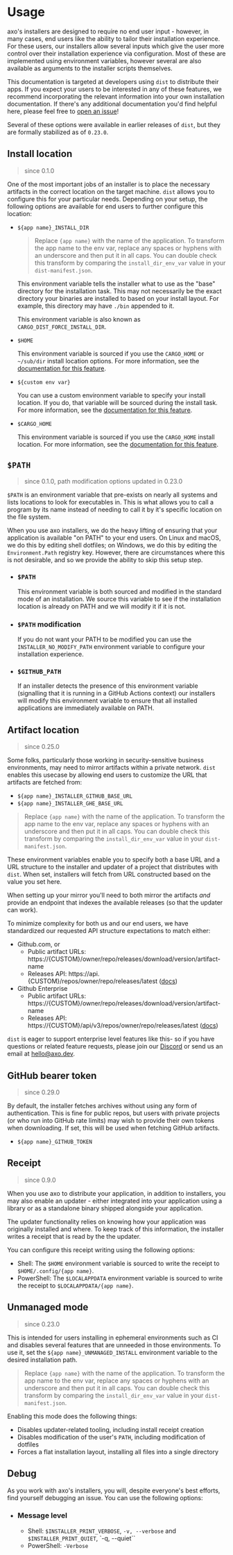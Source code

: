 # Usage

axo's installers are designed to require no end user input - however, in many
cases, end users like the ability to tailor their installation experience. For
these users, our installers allow several inputs which give the user more
control over their installation experience via configuration. Most of these are
implemented using environment variables, however several are also available as
arguments to the installer scripts themselves.

This documentation is targeted at developers using `dist` to distribute their apps. If you expect your users to be interested in any of these features, we recommend incorporating the relevant information into your own installation documentation. If there's any additional documentation you'd find helpful here, please feel free to [open an issue][open-issue]!

Several of these options were available in earlier releases of `dist`, but they
are formally stabilized as of `0.23.0`.

## Install location

> since 0.1.0

One of the most important jobs of an installer is to place the necessary
artifacts in the correct location on the target machine. `dist` allows you to
configure this for your particular needs. Depending on your setup, the following
options are available for end users to further configure this location:

- `${app name}_INSTALL_DIR`

    > Replace `{app name}` with the name of the application. To transform the
    > app name to the env var, replace any spaces or hyphens with an underscore
    > and then put it in all caps. You can double check this transform by
    > comparing the `install_dir_env_var` value in your `dist-manifest.json`.

    This environment variable tells the installer what to use as the "base"
    directory for the installation task. This may not necessarily be the exact
    directory your binaries are installed to based on your install layout. For
    example, this directory may have `./bin` appended to it.

    This environment variable is also known as `CARGO_DIST_FORCE_INSTALL_DIR`.

- `$HOME`

    This environment variable is sourced if you use the `CARGO_HOME` or
    `~/sub/dir` install location options. For more information, see the [documentation for this feature][install-path].

- `${custom env var}`

    You can use a custom environment variable to specify your install
    location. If you do, that variable will be sourced during the install task. For more information, see the [documentation for this feature][install-path].

- `$CARGO_HOME`

    This environment variable is sourced if you use the `CARGO_HOME` install
    location. For more information, see the [documentation for this feature][install-path].

## `$PATH`

> since 0.1.0, path modification options updated in 0.23.0

`$PATH` is an environment variable that pre-exists on nearly all systems and
lists locations to look for executables in. This is what allows you to call a
program by its name instead of needing to call it by it's specific location on
the file system.

When you use axo installers, we do the heavy lifting of ensuring that your
application is available "on PATH" to your end users. On Linux and macOS, we do this by editing shell dotfiles; on Windows, we do this by editing the `Environment.Path` registry key. However, there are
circumstances where this is not desirable, and so we provide the ability to
skip this setup step.

- ### `$PATH`

    This environment variable is both sourced and modified in the standard mode
    of an installation. We source this variable to see if the installation
    location is already on PATH and we will modify it if it is not.

- ### `$PATH` modification

    If you do not want your PATH to be modified you can use the `INSTALLER_NO_MODIFY_PATH` environment variable to configure your installation experience.

- ### `$GITHUB_PATH`

    If an installer detects the presence of this environment variable
    (signalling that it is running in a GitHub Actions context) our installers
    will modify this environment variable to ensure that all installed
    applications are immediately available on PATH.

## Artifact location

> since 0.25.0

Some folks, particularly those working in security-sensitive business environments,
may need to mirror artifacts within a private network. `dist` enables this usecase
by allowing end users to customize the URL that artifacts are fetched from:

- `${app name}_INSTALLER_GITHUB_BASE_URL`
- `${app name}_INSTALLER_GHE_BASE_URL`

> Replace `{app name}` with the name of the application. To transform the
> app name to the env var, replace any spaces or hyphens with an underscore
> and then put it in all caps. You can double check this transform by
> comparing the `install_dir_env_var` value in your `dist-manifest.json`.

These environment variables enable you to specify both a base URL and a URL
structure to the installer and updater of a project that distributes with `dist`.
When set, installers will fetch from URL constructed based on the value you set
here.

When setting up your mirror you'll need to both mirror the artifacts *and* provide
an endpoint that indexes the available releases (so that the updater can work).

To minimize complexity for both us and our end users, we have standardized our
requested API structure expectations to match either:

- Github.com, or
    - Public artifact URLs: https://{CUSTOM}/owner/repo/releases/download/version/artifact-name
    - Releases API: https://api.{CUSTOM}/repos/owner/repo/releases/latest ([docs](https://docs.github.com/en/rest/releases/releases?apiVersion=2022-11-28))
- Github Enterprise
    - Public artifact URLs: https://{CUSTOM}/owner/repo/releases/download/version/artifact-name
    - Releases API: https://{CUSTOM}/api/v3/repos/owner/repo/releases/latest ([docs](https://docs.github.com/en/enterprise-server@3.14/rest/releases/releases?apiVersion=2022-11-28))

`dist` is eager to support enterprise level features like this- so if you have questions
or related feature requests, please join our [Discord](https://discord.gg/MnyjrpTceV) or send
us an email at hello@axo.dev.

## GitHub bearer token

> since 0.29.0

By default, the installer fetches archives without using any form of authentication. This is fine for public repos, but users with private projects (or who run into GitHub rate limits) may wish to provide their own tokens when downloading. If set, this will be used when fetching GitHub artifacts.

- `${app name}_GITHUB_TOKEN`

## Receipt

> since 0.9.0

When you use axo to distribute your application, in addition to installers, you
may also enable an updater - either integrated into your application using a
library or as a standalone binary shipped alongside your application.

The updater functionality relies on knowing how your application was originally
installed and where. To keep track of this information, the installer writes a
receipt that is read by the the updater.

You can configure this receipt writing using the following options:

- Shell: The `$HOME` environment variable is sourced to write the receipt to
  `$HOME/.config/{app name}`.
- PowerShell: The `$LOCALAPPDATA` environment variable is sourced to write the
  receipt to `$LOCALAPPDATA/{app name}`.

## Unmanaged mode

> since 0.23.0

This is intended for users installing in ephemeral environments such as CI and disables several features that are unneeded in those environments. To use it, set the `${app name}_UNMANAGED_INSTALL` environment variable to the desired installation path.

> Replace `{app name}` with the name of the application. To transform the
> app name to the env var, replace any spaces or hyphens with an underscore
> and then put it in all caps. You can double check this transform by
> comparing the `install_dir_env_var` value in your `dist-manifest.json`.

Enabling this mode does the following things:

* Disables updater-related tooling, including install receipt creation
* Disables modification of the user's `PATH`, including modification of dotfiles
* Forces a flat installation layout, installing all files into a single directory

## Debug

As you work with axo's installers, you will, despite everyone's best efforts,
find yourself debugging an issue. You can use the following options:

- ### Message level
    - Shell: `$INSTALLER_PRINT_VERBOSE`, `-v, --verbose` and `$INSTALLER_PRINT_QUIET`, `-q, --quiet``
    - PowerShell: `-Verbose`

[install-path]: ../reference/config.md#install-path
[open-issue]: https://github.com/axodotdev/cargo-dist/issues/new
